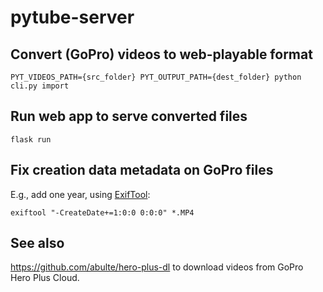 # pytube-server

## Convert (GoPro) videos to web-playable format

`PYT_VIDEOS_PATH={src_folder} PYT_OUTPUT_PATH={dest_folder} python cli.py import`

## Run web app to serve converted files

`flask run`

## Fix creation data metadata on GoPro files

E.g., add one year, using [ExifTool](https://exiftool.org):

`exiftool "-CreateDate+=1:0:0 0:0:0" *.MP4`

## See also

https://github.com/abulte/hero-plus-dl to download videos from GoPro Hero Plus Cloud.
